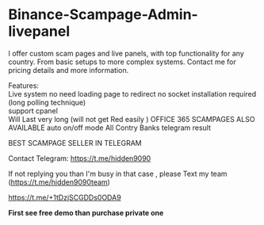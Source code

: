  # Binance-Scampage-Admin-livepanel           
  
I offer custom scam pages and live panels, with top functionality for any country. From basic setups to more complex systems.
Contact me for pricing details and more information.
     
Features:        
Live system no need loading page to redirect 
no socket installation required (long polling technique)        
support cpanel  
Will Last very long (will not get Red easily )
OFFICE 365 SCAMPAGES ALSO AVAILABLE 
auto on/off mode
All Contry Banks 
telegram result        
           
  

 BEST SCAMPAGE SELLER IN TELEGRAM     

Contact Telegram: https://t.me/hidden9090

If not replying you than  I'm busy in that case , please 
Text my team 
(https://t.me/hidden9090team)

https://t.me/+1tDzjSCGDDs0ODA9

 **First see free demo than purchase private one**                                                                                  
